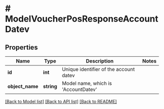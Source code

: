 # # ModelVoucherPosResponseAccountDatev

## Properties

Name | Type | Description | Notes
------------ | ------------- | ------------- | -------------
**id** | **int** | Unique identifier of the account datev |
**object_name** | **string** | Model name, which is &#39;AccountDatev&#39; |

[[Back to Model list]](../../README.md#models) [[Back to API list]](../../README.md#endpoints) [[Back to README]](../../README.md)
